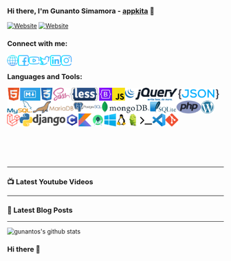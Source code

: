 ### Hi there, I'm Gunanto Simamora - [appkita][website] 👋

[![Website](https://img.shields.io/website?label=appkita.site&style=for-the-badge&url=https%3A%2F%2Fapp-kita.com)](https://appkita.site)
[![Website](https://img.shields.io/website?label=gunantos.github.io&style=for-the-badge&url=https%3A%2F%2Fgunantos.github.io)](https://gunantos.github.io)

### Connect with me:

[<img align="left" alt="gunantos.com" height="25px" src="https://raw.githubusercontent.com/gunantos/gunantos/main/social/web.png" />][website]
[<img align="left" alt="gunantos | Facebook" height="25px" src="https://raw.githubusercontent.com/gunantos/gunantos/main/social/facebook.png" />][facebook]
[<img align="left" alt="gunantos | YouTube" height="25px" src="https://raw.githubusercontent.com/gunantos/gunantos/main/social/youtube.png" />][youtube]
[<img align="left" alt="gunantos | Twitter" height="25px" src="https://raw.githubusercontent.com/gunantos/gunantos/main/social/twitter.png" />][twitter]
[<img align="left" alt="gunantos | LinkedIn" height="25px" src="https://raw.githubusercontent.com/gunantos/gunantos/main/social/linkedin.png" />][linkedin]
[<img align="left" alt="gunantos | Instagram" height="25px" src="https://raw.githubusercontent.com/gunantos/gunantos/main/social/instagram.png" />][instagram]

<br />

### Languages and Tools:

[<img align="left" alt="HTML5" height="30px" src="https://raw.githubusercontent.com/gunantos/gunantos/main/icons/html.png" />][null-link]
[<img align="left" alt="Mark Down" height="30px" src="https://raw.githubusercontent.com/gunantos/gunantos/main/icons/md.png" />][null-link]
[<img align="left" alt="CSS3" height="30px" src="https://raw.githubusercontent.com/gunantos/gunantos/main/icons/css.png" />][null-link]
[<img align="left" alt="Sass" height="30px" src="https://raw.githubusercontent.com/gunantos/gunantos/main/icons/sass.png" />][null-link]
[<img align="left" alt="Less" height="30px" src="https://raw.githubusercontent.com/gunantos/gunantos/main/icons/less.png" />][null-link]
[<img align="left" alt="Bootstrap" height="30px" src="https://raw.githubusercontent.com/gunantos/gunantos/main/icons/bootstrap.png" />][null-link]
[<img align="left" alt="JavaScript" height="30px" src="https://raw.githubusercontent.com/gunantos/gunantos/main/icons/js.png" />][null-link]
[<img align="left" alt="jquery" height="30px" src="https://raw.githubusercontent.com/gunantos/gunantos/main/icons/jquery.png" />][null-link]
[<img align="left" alt="JSON" height="30px" src="https://raw.githubusercontent.com/gunantos/gunantos/main/icons/json.png" />][null-link]
[<img align="left" alt="MySQL" height="30px" src="https://raw.githubusercontent.com/gunantos/gunantos/main/icons/mysql.png" />][null-link]
[<img align="left" alt="MariaDB" height="30px" src="https://raw.githubusercontent.com/gunantos/gunantos/main/icons/mariadb.png" />][null-link]
[<img align="left" alt="Postgresql " height="30px" src="https://raw.githubusercontent.com/gunantos/gunantos/main/icons/pgsql.png" />][null-link]
[<img align="left" alt="MongoDB" height="30px" src="https://raw.githubusercontent.com/gunantos/gunantos/main/icons/mongodb.png" />][null-link]
[<img align="left" alt="Sql lite" height="30px" src="https://raw.githubusercontent.com/gunantos/gunantos/main/icons/sqllite.png" />][null-link]
[<img align="left" alt="PHP" height="30px" src="https://raw.githubusercontent.com/gunantos/gunantos/main/icons/php.png" />][null-link]
[<img align="left" alt="WordPress" height="30px" src="https://raw.githubusercontent.com/gunantos/gunantos/main/icons/wp.png" />][null-link]
[<img align="left" alt="laravel" height="30px" src="https://raw.githubusercontent.com/gunantos/gunantos/main/icons/laravel.png" />][null-link]
[<img align="left" alt="Python" height="30px" src="https://raw.githubusercontent.com/gunantos/gunantos/main/icons/py.png" />][null-link]
[<img align="left" alt="Django" height="30px" src="https://raw.githubusercontent.com/gunantos/gunantos/main/icons/django.png" />][null-link]
[<img align="left" alt="C Programming" height="30px" src="https://raw.githubusercontent.com/gunantos/gunantos/main/icons/c-lang.png" />][null-link]
[<img align="left" alt="Koylin" height="30px" src="https://raw.githubusercontent.com/gunantos/gunantos/main/icons/kotlin.png" />][null-link]
[<img align="left" alt="Android Studio" height="30px" src="https://raw.githubusercontent.com/gunantos/gunantos/main/icons/androidstudio.png" />][null-link]
[<img align="left" alt="Windows" height="30px" src="https://raw.githubusercontent.com/gunantos/gunantos/main/icons/windows.png" />][null-link]
[<img align="left" alt="Linux" height="30px" src="https://raw.githubusercontent.com/gunantos/gunantos/main/icons/linux.png" />][null-link]
[<img align="left" alt="Android" height="30px" src="https://raw.githubusercontent.com/gunantos/gunantos/main/icons/android.png" />][null-link]
[<img align="left" alt="Terminal" height="30px" src="https://raw.githubusercontent.com/gunantos/gunantos/main/icons/terminal.png" />][null-link]
[<img align="left" alt="VS Code" height="30px" src="https://raw.githubusercontent.com/gunantos/gunantos/main/icons/vscode.png" />][null-link]
[<img align="left" alt="git" height="30px" src="https://raw.githubusercontent.com/gunantos/gunantos/main/icons/git.png" />][null-link]
<br/>
<br/>
<br/>
<br/>
<br/>
<br/>
<br/>
<br/>
<br/>
<br/>

---

### 📺 Latest Youtube Videos

<!-- YOUTUBE:START -->
<!-- YOUTUBE:END -->

---

### 📕 Latest Blog Posts

<!-- BLOG-POST-LIST:START -->
<!-- BLOG-POST-LIST:END -->

---

<img aligh="left" alt="gunantos's github stats" src="https://github-readme-stats.vercel.app/api?username=gunantos">

[website]: https://app-kita.com
[facebook]: https://facebook.com/andtho89
[twitter]: https://twitter.com/app_kita
[youtube]: https://www.youtube.com/channel/UCIXKz_L_ewTrqGuTs44y4_g
[instagram]: https://instagram.com/gunanto_mora
[linkedin]: https://linkedin.com/in/gunanto-simamora
[null-link]: #

### Hi there 👋

<!--
**gunantos/gunantos** is a ✨ _special_ ✨ repository because its `README.md` (this file) appears on your GitHub profile.

Here are some ideas to get you started:

- 🔭 I’m currently working on ...
- 🌱 I’m currently learning ...
- 👯 I’m looking to collaborate on ...
- 🤔 I’m looking for help with ...
- 💬 Ask me about ...
- 📫 How to reach me: ...
- 😄 Pronouns: ...
- ⚡ Fun fact: ...
-->
